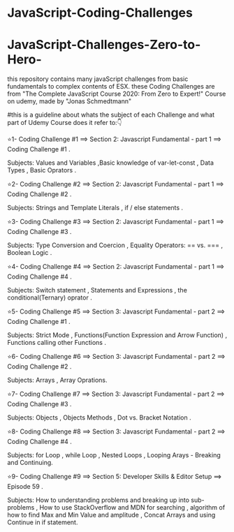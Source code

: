 # JavaScript-Coding-Challenges
# JavaScript-Challenges-Zero-to-Hero-
this repository contains many javaScript challenges from basic fundamentals to complex contents of ESX.
these Coding Challenges are from "The Complete JavaScript Course 2020: From Zero to Expert!" Course on udemy, made by "Jonas Schmedtmann"

#this is a guideline about whats the subject of each Challenge and what part of Udemy Course does it refer to:👇

⭐1- Coding Challenge #1 ==> Section 2: Javascript Fundamental - part 1 ==> Coding Challenge #1 . 

Subjects: Values and Variables ,Basic knowledge of var-let-const , Data Types , Basic Oprators .

⭐2- Coding Challenge #2 ==> Section 2: Javascript Fundamental - part 1 ==> Coding Challenge #2 . 

Subjects: Strings and Template Literals , if / else statements .

⭐3- Coding Challenge #3 ==> Section 2: Javascript Fundamental - part 1 ==> Coding Challenge #3 . 

Subjects:  Type Conversion and Coercion , Equality Operators: == vs. === , Boolean Logic .

⭐4- Coding Challenge #4 ==> Section 2:  Javascript Fundamental - part 1 ==> Coding Challenge #4 . 

Subjects: Switch statement , Statements and Expressions , the conditional(Ternary) oprator .

⭐5- Coding Challenge #5 ==>  Section 3: Javascript Fundamental - part 2 ==> Coding Challenge #1 . 

Subjects: Strict Mode , Functions(Function Expression and Arrow Function) , Functions calling other Functions . 

⭐6- Coding Challenge #6 ==> Section 3:  Javascript Fundamental - part 2 ==> Coding Challenge #2 . 

Subjects: Arrays , Array Oprations.

⭐7- Coding Challenge #7 ==> Section 3:  Javascript Fundamental - part 2 ==> Coding Challenge #3 . 

Subjects: Objects , Objects Methods , Dot vs. Bracket Notation .

⭐8- Coding Challenge #8 ==>  Section 3: Javascript Fundamental - part 2 ==> Coding Challenge #4 . 

Subjects: for Loop , while Loop , Nested Loops , Looping Arays - Breaking and Continuing.

⭐9- Coding Challenge #9 ==> Section 5: Developer Skills & Editor Setup ==> Episode 59 . 

Subjects: How to understanding problems and breaking up into sub-problems , How to use StackOverflow and MDN for searching ,
algorithm of how to find Max and Min Value and amplitude ,  Concat Arrays and using Continue in if statement.
